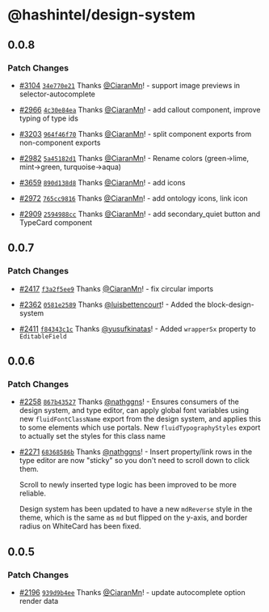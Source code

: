 # @hashintel/design-system

## 0.0.8

### Patch Changes

- [#3104](https://github.com/hashintel/hash/pull/3104) [`34e770e21`](https://github.com/hashintel/hash/commit/34e770e2163eaf7a1ed60818d148cc17dba83d93) Thanks [@CiaranMn](https://github.com/CiaranMn)! - support image previews in selector-autocomplete

- [#2966](https://github.com/hashintel/hash/pull/2966) [`4c30e84ea`](https://github.com/hashintel/hash/commit/4c30e84ea521812e9ea41299afbe02c33787a886) Thanks [@CiaranMn](https://github.com/CiaranMn)! - add callout component, improve typing of type ids

- [#3203](https://github.com/hashintel/hash/pull/3203) [`964f46f70`](https://github.com/hashintel/hash/commit/964f46f709198c836b6e83f478ef0962a3de1d7e) Thanks [@CiaranMn](https://github.com/CiaranMn)! - split component exports from non-component exports

- [#2982](https://github.com/hashintel/hash/pull/2982) [`5a45182d1`](https://github.com/hashintel/hash/commit/5a45182d18e69681b8f69f6220fdcd8573bfaf7e) Thanks [@CiaranMn](https://github.com/CiaranMn)! - Rename colors (green->lime, mint->green, turquoise->aqua)

- [#3659](https://github.com/hashintel/hash/pull/3659) [`890d138d8`](https://github.com/hashintel/hash/commit/890d138d8523a7c9604786094a4156e19e638f09) Thanks [@CiaranMn](https://github.com/CiaranMn)! - add icons

- [#2972](https://github.com/hashintel/hash/pull/2972) [`765cc9816`](https://github.com/hashintel/hash/commit/765cc98162d5208eca9a4c6dd753b3ff28a4d0f8) Thanks [@CiaranMn](https://github.com/CiaranMn)! - add ontology icons, link icon

- [#2909](https://github.com/hashintel/hash/pull/2909) [`2594988cc`](https://github.com/hashintel/hash/commit/2594988cc6078318847f5ec96d19d03f5c082b04) Thanks [@CiaranMn](https://github.com/CiaranMn)! - add secondary_quiet button and TypeCard component

## 0.0.7

### Patch Changes

- [#2417](https://github.com/hashintel/hash/pull/2417) [`f3a2f5ee9`](https://github.com/hashintel/hash/commit/f3a2f5ee9c25a3c7fead39453a76e3b93438aa17) Thanks [@CiaranMn](https://github.com/CiaranMn)! - fix circular imports

- [#2362](https://github.com/hashintel/hash/pull/2362) [`0581e2589`](https://github.com/hashintel/hash/commit/0581e258954552e4ad5a677ef1fa94e386e820ca) Thanks [@luisbettencourt](https://github.com/luisbettencourt)! - Added the block-design-system

- [#2411](https://github.com/hashintel/hash/pull/2411) [`f84343c1c`](https://github.com/hashintel/hash/commit/f84343c1c5c1522b4799ebe0f2c1ba9ebcbad8eb) Thanks [@yusufkinatas](https://github.com/yusufkinatas)! - Added `wrapperSx` property to `EditableField`

## 0.0.6

### Patch Changes

- [#2258](https://github.com/hashintel/hash/pull/2258) [`867b43527`](https://github.com/hashintel/hash/commit/867b4352757c9d4f606837a05df16d0cb850304c) Thanks [@nathggns](https://github.com/nathggns)! - Ensures consumers of the design system, and type editor, can apply global font variables using new `fluidFontClassName` export from the design system, and applies this to some elements which use portals. New `fluidTypographyStyles` export to actually set the styles for this class name

- [#2271](https://github.com/hashintel/hash/pull/2271) [`68368586b`](https://github.com/hashintel/hash/commit/68368586ba23c66d5ab4f85dfe71b0117ade40fb) Thanks [@nathggns](https://github.com/nathggns)! - Insert property/link rows in the type editor are now "sticky" so you don't need to scroll down to click them.

  Scroll to newly inserted type logic has been improved to be more reliable.

  Design system has been updated to have a new `mdReverse` style in the theme, which is the same as `md` but flipped on the y-axis, and border radius on WhiteCard has been fixed.

## 0.0.5

### Patch Changes

- [#2196](https://github.com/hashintel/hash/pull/2196) [`939d9b4ee`](https://github.com/hashintel/hash/commit/939d9b4ee5859ad00ce152dbb9c1ab4d1806460c) Thanks [@CiaranMn](https://github.com/CiaranMn)! - update autocomplete option render data
